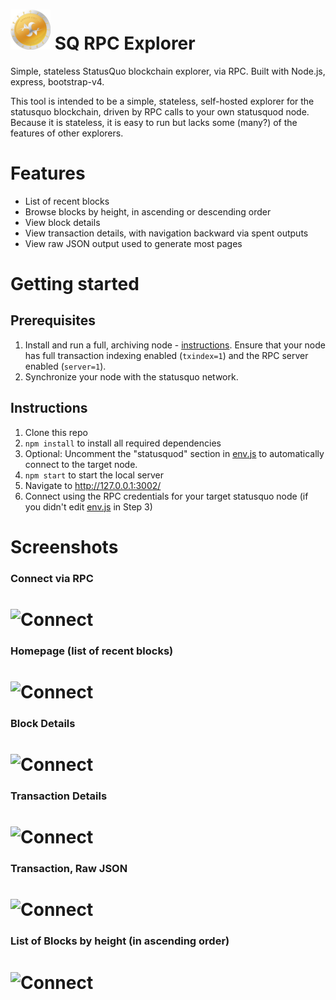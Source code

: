 # ![SQ RPC Explorer](public/img/logo/logo-64.png) SQ RPC Explorer

Simple, stateless StatusQuo blockchain explorer, via RPC. Built with Node.js, express, bootstrap-v4.

This tool is intended to be a simple, stateless, self-hosted explorer for the statusquo blockchain, driven by RPC calls to your own statusquod node. Because it is stateless, it is easy to run but lacks some (many?) of the features of other explorers.

# Features

* List of recent blocks
* Browse blocks by height, in ascending or descending order
* View block details
* View transaction details, with navigation backward via spent outputs
* View raw JSON output used to generate most pages

# Getting started

## Prerequisites

1. Install and run a full, archiving node - [instructions](https://statusquo.cash). Ensure that your node has full transaction indexing enabled (`txindex=1`) and the RPC server enabled (`server=1`).
2. Synchronize your node with the statusquo network.

## Instructions

1. Clone this repo
2. `npm install` to install all required dependencies
3. Optional: Uncomment the "statusquod" section in [env.js](app/env.js) to automatically connect to the target node.
4. `npm start` to start the local server
5. Navigate to http://127.0.0.1:3002/
6. Connect using the RPC credentials for your target statusquo node (if you didn't edit [env.js](app/env.js) in Step 3)

# Screenshots

### Connect via RPC
# ![Connect](public/img/screenshots/connect.png)

### Homepage (list of recent blocks)
# ![Connect](public/img/screenshots/home.png)

### Block Details
# ![Connect](public/img/screenshots/block.png)

### Transaction Details
# ![Connect](public/img/screenshots/transaction.png)

### Transaction, Raw JSON
# ![Connect](public/img/screenshots/transaction-raw.png)

### List of Blocks by height (in ascending order)
# ![Connect](public/img/screenshots/blocks.png)
